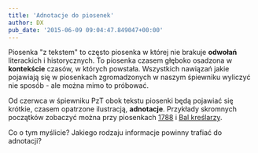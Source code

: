 ```yaml
---
title: 'Adnotacje do piosenek'
author: DX
pub_date: '2015-06-09 09:04:47.849047+00:00'
---
```


Piosenka "z tekstem" to często piosenka w której nie brakuje **odwołań** literackich i historycznych. To piosenka czasem głęboko osadzona w **kontekście** czasów, w których powstała. Wszystkich nawiązań jakie pojawiają się w piosenkach zgromadzonych w naszym śpiewniku wyliczyć nie sposób \- ale można mimo to próbować.

Od czerwca w śpiewniku PzT obok tekstu piosenki będą pojawiać się krótkie, czasem opatrzone ilustracją, **adnotacje**. Przykłady skromnych początków zobaczyć można przy piosenkach [1788](http://www.piosenkaztekstem.pl/opracowanie/jacek\-kaczmarski\-1788/) i [Bal kreślarzy](http://www.piosenkaztekstem.pl/opracowanie/jacek\-kaczmarski\-bal\-kreslarzy/).

Co o tym myślicie? Jakiego rodzaju informacje powinny trafiać do adnotacji?